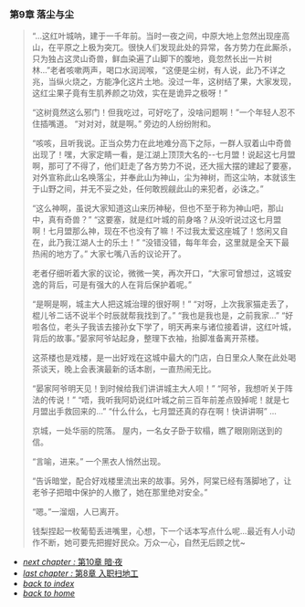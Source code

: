 ### 第9章 落尘与尘

>“...这红叶城呐，建于一千年前。当时一夜之间，中原大地上忽然出现座高山，在平原之上极为突兀。很快人们发现此处的异常，各方势力在此厮杀，只为独占这灵山奇兽，鲜血染遍了山脚下的腹地，竟忽然长出一片树林...”老者咳嗽两声，喝口水润润喉，“这便是尘树，有人说，此乃不详之兆，当纵火烧之，方能净化这片土地。没过一年，这树结了果，大家发现，这红尘果子竟有生肌养颜之功效，实在是诡异之极呀！”
>
>“这树竟然这么邪门！但我吃过，可好吃了，没啥问题啊！”一个年轻人忍不住插嘴道。
“对对对，就是啊。”
旁边的人纷纷附和。
>
>“咳咳，且听我说。正当众势力在此地难分高下之际，一群人驭着山中奇兽出现了！嘿，大家定睛一看，是江湖上顶顶大名的--七月盟！说起这七月盟啊，那可了不得了，他们赶走了各方势力不说，还大摇大摆的建起了要塞，对外宣称此山名唤落尘，并奉此山为神山，尘为神树，而这尘呐，本就该生于山野之间，并无不妥之处，任何敢觊觎此山的来犯者，必诛之。”
>
>“这么神啊，虽说大家知道这山来历神秘，但也不至于称为神山吧，那山中，真有奇兽？”
“这要塞，就是红叶城的前身咯？从没听说过这七月盟啊！七月盟那么神，现在不也没有了嘛！不过我太爱这座城了！悠闲又自在，此乃我江湖人士的乐土！”
“没错没错，每年年会，这里就是全天下最热闹的地方了。”
大家七嘴八舌的议论开了。
>
>老者仔细听着大家的议论，微微一笑，再次开口，“大家可曾想过，这城安逸的背后，可是有强大的人在背后保护着呢。”
>
>“是啊是啊，城主大人把这城治理的很好啊！”
“对呀，上次我家猫走丢了，棍儿爷二话不说半个时辰就帮我找到了。”
“我也是我也是，之前我家...”
“好啦各位，老头子我该去接孙女下学了，明天再来与诸位接着讲，这红叶城，背后的故事。”晏家阿爷站起身，整理下衣袖，抬脚准备离开茶楼。
>
>这茶楼也是戏楼，是一出好戏在这城中最大的门店，白日里众人聚在此处喝茶谈天，晚上会表演最新的话本剧，一直热闹无比。
>
>“晏家阿爷明天见！到时候给我们讲讲城主大人呗！”
“阿爷，我想听关于阵法的传说！”
“唔，我听我阿奶说红叶城之前三百年前差点毁掉呢！就是七月盟出手救回来的...”
“什么什么，七月盟还真的存在啊！快讲讲啊”
…
>
>京城，一处华丽的院落。
>屋内，一名女子卧于软榻，瞧了眼刚刚送到的信。
>
>“言喻，进来。”
一个黑衣人悄然出现。
>
>“告诉暗堂，配合好戏楼里流出来的故事。另外，阿棠已经有落脚地了，让老爷子把暗中保护的人撤了，她在那里绝对安全。”
>
>“嗯。”一溜烟，人已离开。
>
>钱梨捏起一枚葡萄丢进嘴里，心想，下一个话本写点什么呢...最近有人小动作不断，她可要先把握好民众。万众一心，自然无后顾之忧~

- [*next chapter :* 第10章 暗·夜](https://fiiish-yu.github.io/redleaf/chapter10)
- [*last chapter :* 第8章 入职扫地工](https://fiiish-yu.github.io/redleaf/chapter8)
- [*back to index*](https://fiiish-yu.github.io/redleaf/index)
- [*back to home*](https://fiiish-yu.github.io/)